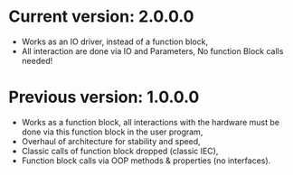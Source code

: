 # Current version: 2.0.0.0
- Works as an IO driver, instead of a function block,
- All interaction are done via IO and Parameters, No function Block calls needed!


# Previous version: 1.0.0.0
- Works as a function block, all interactions with the hardware must be done via this function block in the user program,
- Overhaul of architecture for stability and speed,
- Classic calls of function block dropped (classic IEC),
- Function block calls via OOP methods & properties (no interfaces).
